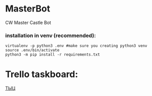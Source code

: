 # MasterBot
CW Master Castle Bot

### installation in venv (recommended):
```
virtualenv -p python3 .env #make sure you creating python3 venv
source .env/bin/activate
python3 -m pip install -r requirements.txt

```
# Trello taskboard:
[ТЫЦ](https://trello.com/b/mIKI2omk/%D1%81%D1%83%D0%BC%D1%80%D0%B0%D0%BA%D0%BE%D0%B1%D0%BE%D1%82)
